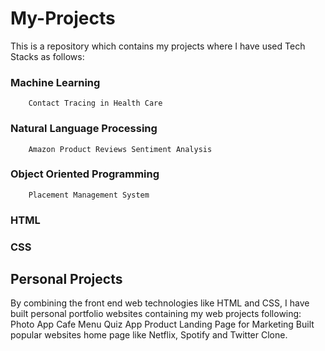 # My-Projects
This is a repository which contains my projects where I have used Tech Stacks as follows:
### Machine Learning
        Contact Tracing in Health Care
### Natural Language Processing
        Amazon Product Reviews Sentiment Analysis
### Object Oriented Programming
        Placement Management System
### HTML
### CSS
## Personal Projects
By combining the front end web technologies like HTML and CSS, I have built personal portfolio websites containing my web projects following:
    Photo App
    Cafe Menu
    Quiz App
    Product Landing Page for Marketing
Built popular websites home page like 
    Netflix, Spotify and Twitter Clone.
    

